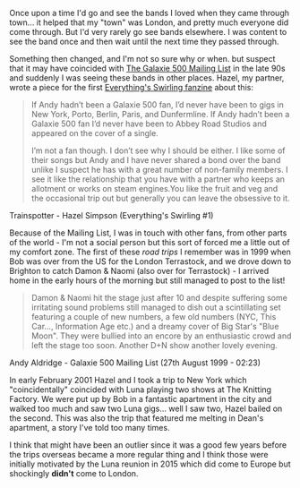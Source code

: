 Once upon a time I'd go and see the bands I loved when they came through town... it helped that my "town" was London, and pretty much everyone did come through. But I'd very rarely go see bands elsewhere. I was content to see the band once and then wait until the next time they passed through.

Something then changed, and I'm not so sure why or when. but suspect that it may have coincided with [The Galaxie 500 Mailing List]() in the late 90s and suddenly I was seeing these bands in other places. Hazel, my partner, wrote a piece for the first [Everything's Swirling fanzine]() about this:

<blockquote>
<p>If Andy hadn’t been a Galaxie 500 fan, I’d never have been to gigs in New York,
Porto, Berlin, Paris, and Dunfermline. If Andy hadn’t been a Galaxie 500 fan I’d
never have been to Abbey Road Studios and appeared on the cover of a single.</p>
<p>I’m not a fan though. I don’t see why I should be either. I like some of their songs
but Andy and I have never shared a bond over the band unlike I suspect he has
with a great number of non-family members. I see it like the relationship that
you have with a partner who keeps an allotment or works on steam engines.You
like the fruit and veg and the occasional trip out but generally you can leave the
obsessive to it.</p>
</blockquote>
<p class="caption">Trainspotter - Hazel Simpson (Everything's Swirling #1)</p>

Because of the Mailing List, I was in touch with other fans, from other parts of the world - I'm not a social person but this sort of forced me a little out of my comfort zone. The first of these _road trips_ I remember was in 1999 when Bob was over from the US for the London Terrastock, and we drove down to Brighton to catch Damon & Naomi (also over for Terrastock) - I arrived home in the early hours of the morning but still managed to post to the list!

<blockquote>
<p>Damon & Naomi hit
the stage just after 10 and despite suffering some irritating sound problems
still managed to dish out a scintillating set featuring a couple of new
numbers, a few old numbers (NYC, This Car..., Information Age etc.) and a
dreamy cover of Big Star's "Blue Moon". They were bullied into an encore by
an enthusiastic crowd and left the stage too soon. Another D+N show another lovely evening.</p>
</blockquote>
<p class="caption">Andy Aldridge - Galaxie 500 Mailing List (27th August 1999 - 02:23)</p>

In early February 2001 Hazel and I took a trip to New York which "coincidentally" coincided with Luna playing two shows at The Knitting Factory. We were put up by Bob in a fantastic apartment in the city and walked too much and saw two Luna gigs... well I saw two, Hazel bailed on the second. This was also the trip that featured me melting in Dean's apartment, a story I've told too many times.

I think that might have been an outlier since it was a good few years before the trips overseas became a more regular thing and I think those were initially motivated by the Luna reunion in 2015 which did come to Europe but shockingly **didn't** come to London.

